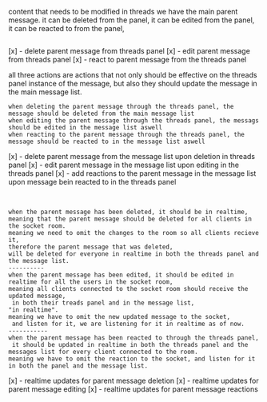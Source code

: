 content that needs to be modified in threads
we have the main parent message.
it can be deleted from the panel,
it can be edited from the panel,
it can be reacted to from the panel,

```required features for the parent message in threads panel

```

[x] - delete parent message from threads panel
[x] - edit parent message from threads panel
[x] - react to parent message from the threads panel

all three actions are actions that not only should be effective on the threads panel instance of the message,
but also they should update the message in the main message list.

```
when deleting the parent message through the threads panel, the message should be deleted from the main message list
when editing the parent message through the threads panel, the messags should be edited in the message list aswell
when reacting to the parent message through the threads panel, the message should be reacted to in the message list aswell
```

[x] - delete parent message from the message list upon deletion in threads panel
[x] - edit parent message in the message list upon editing in the threads panel
[x] - add reactions to the parent message in the message list upon message bein reacted to in the threads panel

‍

```
when the parent message has been deleted, it should be in realtime,
meaning that the parent message should be deleted for all clients in the socket room.
meaning we need to omit the changes to the room so all clients recieve it,
therefore the parent message that was deleted,
will be deleted for everyone in realtime in both the threads panel and the message list.
----------
when the parent message has been edited, it should be edited in realtime for all the users in the socket room,
meaning all clients connected to the socket room should receive the updated message,
 in both their treads panel and in the message list,
"in realtime".
meaning we have to omit the new updated message to the socket,
 and listen for it, we are listening for it in realtime as of now.
-----------
when the parent message has been reacted to through the threads panel,
 it should be updated in realtime in both the threads panel and the messages list for every client connected to the room.
meaning we have to omit the reaction to the socket, and listen for it in both the panel and the message list.
```

[x] - realtime updates for parent message deletion
[x] - realtime updates for parent message editing
[x] - realtime updates for parent message reactions
